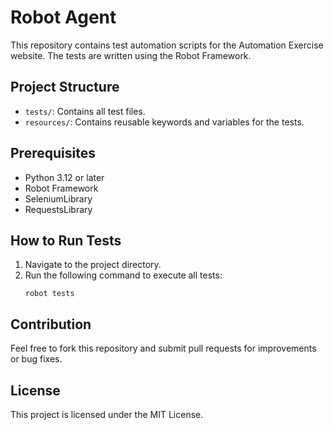 # Robot Agent

This repository contains test automation scripts for the Automation Exercise website. The tests are written using the Robot Framework.

## Project Structure

- `tests/`: Contains all test files.
- `resources/`: Contains reusable keywords and variables for the tests.

## Prerequisites

- Python 3.12 or later
- Robot Framework
- SeleniumLibrary
- RequestsLibrary

## How to Run Tests

1. Navigate to the project directory.
2. Run the following command to execute all tests:
   ```
   robot tests
   ```

## Contribution

Feel free to fork this repository and submit pull requests for improvements or bug fixes.

## License

This project is licensed under the MIT License.